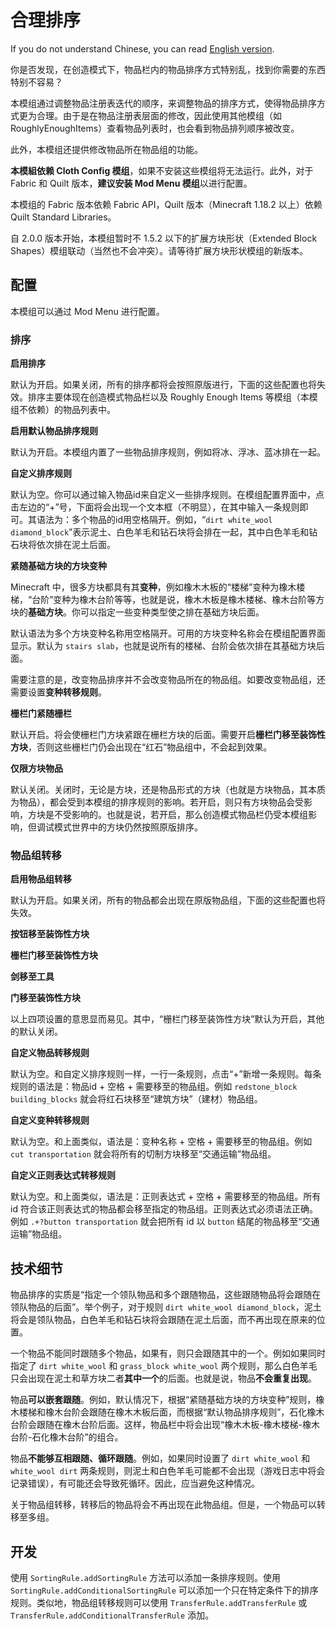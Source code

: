 # 合理排序

If you do not understand Chinese, you can read [English version](README-en.md).

你是否发现，在创造模式下，物品栏内的物品排序方式特别乱，找到你需要的东西特别不容易？

本模组通过调整物品注册表迭代的顺序，来调整物品的排序方式，使得物品排序方式更为合理。由于是在物品注册表层面的修改，因此使用其他模组（如 RoughlyEnoughItems）查看物品列表时，也会看到物品排列顺序被改变。

此外，本模组还提供修改物品所在物品组的功能。

**本模組依赖 Cloth Config 模组**，如果不安装这些模组将无法运行。此外，对于 Fabric 和 Quilt 版本，**建议安装 Mod Menu 模组**以进行配置。

本模组的 Fabric 版本依赖 Fabric API，Quilt 版本（Minecraft 1.18.2 以上）依赖 Quilt Standard Libraries。

自 2.0.0 版本开始，本模组暂时不 1.5.2 以下的扩展方块形状（Extended Block Shapes）模组联动（当然也不会冲突）。请等待扩展方块形状模组的新版本。

## 配置

本模组可以通过 Mod Menu 进行配置。

### 排序

**启用排序**

默认为开启。如果关闭，所有的排序都将会按照原版进行，下面的这些配置也将失效。排序主要体现在创造模式物品栏以及 Roughly Enough Items 等模组（本模组不依赖）的物品列表中。

**启用默认物品排序规则**

默认为开启。本模组内置了一些物品排序规则，例如将冰、浮冰、蓝冰排在一起。

**自定义排序规则**

默认为空。你可以通过输入物品id来自定义一些排序规则。在模组配置界面中，点击左边的“+”号，下面将会出现一个文本框（不明显），在其中输入一条规则即可。其语法为：多个物品的id用空格隔开。例如，“`dirt white_wool diamond_block`”表示泥土、白色羊毛和钻石块将会排在一起，其中白色羊毛和钻石块将依次排在泥土后面。

**紧随基础方块的方块变种**

Minecraft 中，很多方块都具有其**变种**，例如橡木木板的“楼梯”变种为橡木楼梯，“台阶”变种为橡木台阶等等，也就是说，橡木木板是橡木楼梯、橡木台阶等方块的**基础方块**。你可以指定一些变种类型使之排在基础方块后面。

默认语法为多个方块变种名称用空格隔开。可用的方块变种名称会在模组配置界面显示。默认为 `stairs slab`，也就是说所有的楼梯、台阶会依次排在其基础方块后面。

需要注意的是，改变物品排序并不会改变物品所在的物品组。如要改变物品组，还需要设置**变种转移规则**。

**栅栏门紧随栅栏**

默认开启。将会使栅栏门方块紧跟在栅栏方块的后面。需要开启**栅栏门移至装饰性方块**，否则这些栅栏门仍会出现在“红石”物品组中，不会起到效果。

**仅限方块物品**

默认关闭。关闭时，无论是方块，还是物品形式的方块（也就是方块物品，其本质为物品），都会受到本模组的排序规则的影响。若开启，则只有方块物品会受影响，方块是不受影响的。也就是说，若开启，那么创造模式物品栏仍受本模组影响，但调试模式世界中的方块仍然按照原版排序。

### 物品组转移

**启用物品组转移**

默认为开启。如果关闭，所有的物品都会出现在原版物品组，下面的这些配置也将失效。

**按钮移至装饰性方块**

**栅栏门移至装饰性方块**

**剑移至工具**

**门移至装饰性方块**

以上四项设置的意思显而易见。其中，“栅栏门移至装饰性方块”默认为开启，其他的默认关闭。

**自定义物品转移规则**

默认为空。和自定义排序规则一样，一行一条规则，点击“+”新增一条规则。每条规则的语法是：物品id + 空格 + 需要移至的物品组。例如 `redstone_block building_blocks` 就会将红石块移至“建筑方块”（建材）物品组。

**自定义变种转移规则**

默认为空。和上面类似，语法是：变种名称 + 空格 + 需要移至的物品组。例如 `cut transportation` 就会将所有的切制方块移至“交通运输”物品组。

**自定义正则表达式转移规则**

默认为空。和上面类似，语法是：正则表达式 + 空格 + 需要移至的物品组。所有 id 符合该正则表达式的物品都会移至指定的物品组。正则表达式必须语法正确。例如 `.+?button transportation` 就会把所有 id 以 `button` 结尾的物品移至“交通运输”物品组。

## 技术细节

物品排序的实质是“指定一个领队物品和多个跟随物品，这些跟随物品将会跟随在领队物品的后面”。举个例子，对于规则 `dirt white_wool diamond_block`，泥土将会是领队物品，白色羊毛和钻石块将会跟随在泥土后面，而不再出现在原来的位置。

一个物品不能同时跟随多个物品，如果有，则只会跟随其中的一个。例如如果同时指定了 `dirt white_wool` 和 `grass_block white_wool` 两个规则，那么白色羊毛只会出现在泥土和草方块二者**其中一个**的后面。也就是说，物品**不会重复出现**。

物品**可以嵌套跟随**。例如，默认情况下，根据“紧随基础方块的方块变种”规则，橡木楼梯和橡木台阶会跟随在橡木木板后面，而根据“默认物品排序规则”，石化橡木台阶会跟随在橡木台阶后面。这样，物品栏中将会出现“橡木木板-橡木楼梯-橡木台阶-石化橡木台阶”的组合。

物品**不能够互相跟随、循环跟随**。例如，如果同时设置了 `dirt white_wool` 和 `white_wool dirt` 两条规则，则泥土和白色羊毛可能都不会出现（游戏日志中将会记录错误），有可能还会导致死循环。因此，应当避免这种情况。

关于物品组转移，转移后的物品将会不再出现在此物品组。但是，一个物品可以转移至多组。

## 开发

使用 `SortingRule.addSortingRule` 方法可以添加一条排序规则。使用 `SortingRule.addConditionalSortingRule` 可以添加一个只在特定条件下的排序规则。类似地，物品组转移规则可以使用 `TransferRule.addTransferRule` 或 `TransferRule.addConditionalTransferRule` 添加。